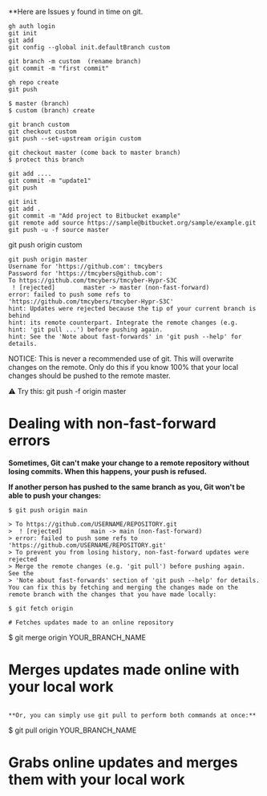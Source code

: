 **Here are Issues y found in time on git.


```
gh auth login
git init
git add 
git config --global init.defaultBranch custom

git branch -m custom  (rename branch)
git commit -m "first commit"

gh repo create
git push

$ master (branch)
$ custom (branch) create

git branch custom
git checkout custom
git push --set-upstream origin custom

git checkout master (come back to master branch)
$ protect this branch

git add ....
git commit -m "update1"
git push

```





```
git init
git add .
git commit -m "Add project to Bitbucket example"
git remote add source https://sample@bitbucket.org/sample/example.git
git push -u -f source master
```



git push origin custom




~~~
git push origin master
Username for 'https://github.com': tmcybers
Password for 'https://tmcybers@github.com': 
To https://github.com/tmcybers/tmcyber-Hypr-S3C
 ! [rejected]        master -> master (non-fast-forward)
error: failed to push some refs to 'https://github.com/tmcybers/tmcyber-Hypr-S3C'
hint: Updates were rejected because the tip of your current branch is behind
hint: its remote counterpart. Integrate the remote changes (e.g.
hint: 'git pull ...') before pushing again.
hint: See the 'Note about fast-forwards' in 'git push --help' for details.
~~~
NOTICE: This is never a recommended use of git. This will overwrite changes on the remote. Only do this if you know 100% that your local changes should be pushed to the remote master.

⚠️ Try this: git push -f origin master




# Dealing with non-fast-forward errors

**Sometimes, Git can't make your change to a remote repository without losing commits. When this happens, your push is refused.**

**If another person has pushed to the same branch as you, Git won't be able to push your changes:**

```
$ git push origin main
```
```
> To https://github.com/USERNAME/REPOSITORY.git
>  ! [rejected]        main -> main (non-fast-forward)
> error: failed to push some refs to 'https://github.com/USERNAME/REPOSITORY.git'
> To prevent you from losing history, non-fast-forward updates were rejected
> Merge the remote changes (e.g. 'git pull') before pushing again.  See the
> 'Note about fast-forwards' section of 'git push --help' for details.
You can fix this by fetching and merging the changes made on the remote branch with the changes that you have made locally:
```

```
$ git fetch origin

# Fetches updates made to an online repository
```
$ git merge origin YOUR_BRANCH_NAME

# Merges updates made online with your local work
```

**Or, you can simply use git pull to perform both commands at once:**
```
$ git pull origin YOUR_BRANCH_NAME
# Grabs online updates and merges them with your local work
```




